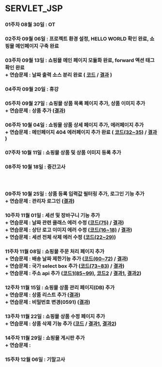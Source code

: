 # SERVLET_JSP

### 01주차 08월 30일 : OT
### 02주차 09월 06일 : 프로젝트 환경 설정, HELLO WORLD 확인 완료, 쇼핑몰 메인페이지 구축 완료
### 03주차 09월 13일 : 쇼핑몰 메인 페이지 모듈화 완료, forward 액션 태그 확인 완료  <br/> + 연습문제 : 날짜 출력 소스 분리 완료 ( [코드](https://github.com/Cona0118/20200984_SERVLET/blob/main/WEB-INF/src/example/ShopTime.java) / [결과](https://github.com/Cona0118/20200984_SERVLET/blob/main/result_screenshot/week3.PNG) )
### 04주차 09월 20일 : 휴강
### 05주차 09월 27일 : 쇼핑몰 상품 목록 페이지 추가, 상품 이미지 추가 <br/> + 연습문제 : 상품 추가 ([결과](https://github.com/Cona0118/20200984_SERVLET/blob/main/result_screenshot/week5.png))
### 06주차 10월 04일 : 쇼핑몰 상품 상세 페이지 추가, 에러페이지 추가 <br/> + 연습문제 : 메인페이지 404 에러페이지 추가 완료 ( [코드(32~35)](https://github.com/Cona0118/20200984_SERVLET/blob/main/WEB-INF/web.xml#L32-L35) / [결과](https://github.com/Cona0118/20200984_SERVLET/blob/main/result_screenshot/week6.PNG) )
### 07주차 10월 11일 : 쇼핑몰 상품 및 상품 이미지 등록 추가 
### 08주차 10월 18일 : 중간고사 <br/>
### <br/>
### 09주차 10월 25일 : 상품 등록 입력값 필터링 추가, 로그인 기능 추가 <br/> + 연습문제 : 관리자 로그인 ([결과](https://github.com/Cona0118/20200984_SERVLET/blob/main/result_screenshot/week9.png))
### 10주차 11월 01일 : 세션 및 장바구니 기능 추가 <br/> + 연습문제 : 날짜 관련 클래스 에러 수정 ([코드(75)](https://github.com/Cona0118/20200984_SERVLET/blob/main/cart/product_cart.jsp#L75) / [결과](https://github.com/Cona0118/20200984_SERVLET/blob/main/result_screenshot/week10_1.PNG)) <br/> + 연습문제 : 상단 로고 이미지 에러 수정 ([코드(16~18)](https://github.com/Cona0118/20200984_SERVLET/blob/main/cart/cart_top_menu.jsp#L16-L18) / [결과](https://github.com/Cona0118/20200984_SERVLET/blob/main/result_screenshot/week10_1.PNG)) <br/> + 연습문제 : 세션 전체 삭제 에러 수정 ([코드(22~29)](https://github.com/Cona0118/20200984_SERVLET/blob/main/cart/product_cart_remove.jsp#L22-L29))
### 11주차 11월 08일 : 쇼핑몰 주문 처리 페이지 추가 <br/> + 연습문제 : 배송 날짜 제한기능 추가 ([코드(60~72)](https://github.com/Cona0118/20200984_SERVLET/blob/main/order/order_info.jsp#L60-L72) / [결과](https://github.com/Cona0118/20200984_SERVLET/blob/main/result_screenshot/week11_1.png)) <br/> + 연습문제 : 국가 select box 추가 ([코드(73~83)](https://github.com/Cona0118/20200984_SERVLET/blob/main/order/order_info.jsp#L73-L83) / [결과](https://github.com/Cona0118/20200984_SERVLET/blob/main/result_screenshot/week11_2.png)) <br/> + 연습문제 : 주소 api 추가 ([코드1(85~99)](https://github.com/Cona0118/20200984_SERVLET/blob/main/order/order_info.jsp#L85-L99), [코드2](https://github.com/Cona0118/20200984_SERVLET/blob/main/js/order_popup.js) / [결과1](https://github.com/Cona0118/20200984_SERVLET/blob/main/result_screenshot/week11_3_1.png), [결과2](https://github.com/Cona0118/20200984_SERVLET/blob/main/result_screenshot/week11_3_2.png))
### 12주차 11월 15일 : 쇼핑몰 상품 관리 페이지(DB) 추가 <br/> + 연습문제 : 상품 리스트 추가 ([결과](https://github.com/Cona0118/20200984_SERVLET/blob/main/result_screenshot/week12_1.png)) <br/> + 연습문제 : 비밀번호 변경(0591) ([결과](https://github.com/Cona0118/20200984_SERVLET/blob/main/result_screenshot/week12_2.png))
### 13주차 11월 22일 : 쇼핑몰 상품 수정 페이지 추가 <br/> + 연습문제 : 상품 삭제 기능 추가 ([코드](https://github.com/Cona0118/20200984_SERVLET/blob/main/admin/product_delete.jsp) / [결과1](https://github.com/Cona0118/20200984_SERVLET/blob/main/result_screenshot/week13_1.png), [결과2](https://github.com/Cona0118/20200984_SERVLET/blob/main/result_screenshot/week13_2.png))
### 14주차 11월 29일 : 쇼핑몰 게시판 추가 <br/> + 연습문제 : 
### 15주차 12월 06일 : 기말고사

### <br/>
